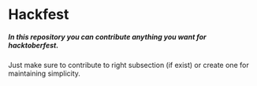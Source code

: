 # Hackfest
##### In this repository you can contribute anything you want for hacktoberfest.
Just make sure to contribute to right subsection (if exist) or create one for maintaining simplicity.
